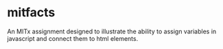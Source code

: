 # mitfacts
An MITx assignment designed to illustrate the ability to assign variables in javascript and connect them to html elements.
